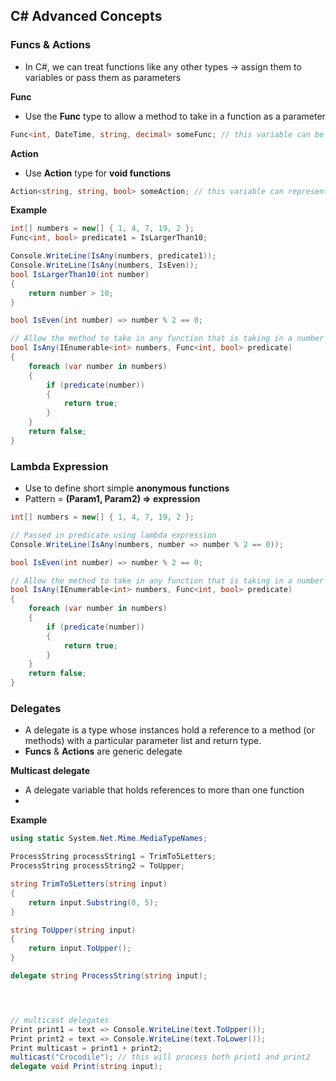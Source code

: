 ## C# Advanced Concepts
### Funcs & Actions
- In C#, we can treat functions like any other types -> assign them to variables or pass them as parameters

**Func**
- Use the **Func** type to allow a method to take in a function as a parameter
```c#
Func<int, DateTime, string, decimal> someFunc; // this variable can be assigned any function that takes in an int, DateTime and string parameters, and returns a decimal 
```

**Action**
- Use **Action** type for **void functions**
```c#
Action<string, string, bool> someAction; // this variable can represent any void functions that takes in two string parameters and return a boolean
```

**Example**
```c#
int[] numbers = new[] { 1, 4, 7, 19, 2 };
Func<int, bool> predicate1 = IsLargerThan10;

Console.WriteLine(IsAny(numbers, predicate1));
Console.WriteLine(IsAny(numbers, IsEven));
bool IsLargerThan10(int number)
{
    return number > 10;
}

bool IsEven(int number) => number % 2 == 0;

// Allow the method to take in any function that is taking in a number and return a boolean
bool IsAny(IEnumerable<int> numbers, Func<int, bool> predicate)
{
    foreach (var number in numbers)
    {
        if (predicate(number))
        {
            return true;
        }
    }
    return false;
}
```

### Lambda Expression
- Use to define short simple **anonymous functions**
- Pattern = **(Param1, Param2) => expression**
```c#
int[] numbers = new[] { 1, 4, 7, 19, 2 };

// Passed in predicate using lambda expression
Console.WriteLine(IsAny(numbers, number => number % 2 == 0));

bool IsEven(int number) => number % 2 == 0;

// Allow the method to take in any function that is taking in a number and return a boolean
bool IsAny(IEnumerable<int> numbers, Func<int, bool> predicate)
{
    foreach (var number in numbers)
    {
        if (predicate(number))
        {
            return true;
        }
    }
    return false;
}
```

### Delegates
- A delegate is a type whose instances hold a reference to a method (or methods) with a particular parameter list and return type.
- **Funcs** & **Actions** are generic delegate

**Multicast delegate**
- A delegate variable that holds references to more than one function
- 
**Example**
```c#
using static System.Net.Mime.MediaTypeNames;

ProcessString processString1 = TrimTo5Letters;
ProcessString processString2 = ToUpper;

string TrimTo5Letters(string input)
{
    return input.Substring(0, 5);
}

string ToUpper(string input)
{
    return input.ToUpper();
}

delegate string ProcessString(string input);




// multicast delegates
Print print1 = text => Console.WriteLine(text.ToUpper());
Print print2 = text => Console.WriteLine(text.ToLower());
Print multicast = print1 + print2;
multicast("Crocodile"); // this will process both print1 and print2
delegate void Print(string input);
```

